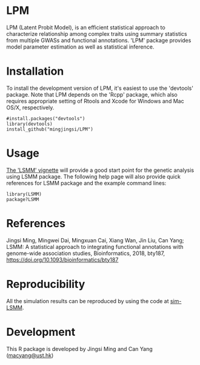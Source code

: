LPM
===

LPM (Latent Probit Model), is an efficient statistical approach to characterize relationship among complex traits using summary statistics from multiple GWASs and functional annotations. 'LPM' package provides model parameter estimation as well as statistical inference.

Installation
===========

To install the development version of LPM, it's easiest to use the 'devtools' package. Note that LPM depends on the 'Rcpp' package, which also requires appropriate setting of Rtools and Xcode for Windows and Mac OS/X, respectively.

```
#install.packages("devtools")
library(devtools)
install_github("mingjingsi/LPM")
```



Usage
===========

[The 'LSMM' vignette](https://github.com/mingjingsi/LSMM/blob/master/inst/doc/LSMM_package.pdf?raw=true) will provide a good start point for the genetic analysis using LSMM package. The following help page will also provide quick references for LSMM package and the example command lines:

```
library(LSMM)
package?LSMM
```

References
==========

Jingsi Ming, Mingwei Dai, Mingxuan Cai, Xiang Wan, Jin Liu, Can Yang; LSMM: A statistical approach to integrating functional annotations with genome-wide association studies, Bioinformatics, 2018, bty187, https://doi.org/10.1093/bioinformatics/bty187


Reproducibility
==========

All the simulation results can be reproduced by using the code at [sim-LSMM](https://github.com/mingjingsi/sim-LSMM).


Development
==========

This R package is developed by Jingsi Ming and Can Yang (macyang@ust.hk)
